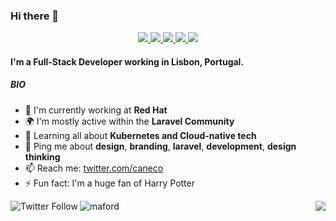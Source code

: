 ### Hi there 👋

<!-- Social Section -->
<p align="center">
  <a href="mailto:michael@mford.io">
    <img src="https://img.icons8.com/metro/30/4a90e2/email.png"/>
  </a>
  <a href= "https://github.com/michaelford85/">
    <img src="https://img.icons8.com/metro/30/4a90e2/github.png"/>
  </a>
  <a href= "https://www.linkedin.com/in/maford/">
    <img src="https://img.icons8.com/color/40/000000/linkedin.png"/>
  </a>
  <a href= "https://twitter.com/michaelford85">
    <img src="https://img.icons8.com/fluent/30/000000/twitter.png"/>
  </a>
  <a href= "https://mford.io">
    <img src="https://img.icons8.com/color/30/000000/domain--v1.png"/>
  </a>
</p>

#### I'm a Full-Stack Developer working in Lisbon, Portugal.


##### BIO

- 🏢 I'm currently working at **Red Hat**
- 🌍 I'm mostly active within the **Laravel Community**
- 🌱 Learning all about **Kubernetes and Cloud-native tech**
- 💬 Ping me about **design**, **branding**, **laravel**, **development**, **design thinking**
- 📫 Reach me: [twitter.com/caneco](https://twitter.com/caneco)
- ⚡️ Fun fact: I'm a huge fan of Harry Potter


<img align="left" alt="Twitter Follow" src="https://img.shields.io/twitter/follow/:michaelford85?label=Follow">
<a href="https://linkedin.com/in/maford"><img align="left" src="https://img.shields.io/badge/LinkedIn-0077B5?style=plastic&logo=linkedin&logoColor=white" alt="maford" /></a>
<img align="right" src="https://komarev.com/ghpvc/?username=michaelford85&label=Views&style=plastic&color=orange">
<!--
**michaelford85/michaelford85** is a ✨ _special_ ✨ repository because its `README.md` (this file) appears on your GitHub profile.

Here are some ideas to get you started:

- 🔭 I’m currently working on ...
- 🌱 I’m currently learning ...
- 👯 I’m looking to collaborate on ...
- 🤔 I’m looking for help with ...
- 💬 Ask me about ...
- 📫 How to reach me: ...
- 😄 Pronouns: ...
- ⚡ Fun fact: ...
-->
